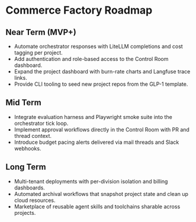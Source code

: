 # Commerce Factory Roadmap

## Near Term (MVP+)
- Automate orchestrator responses with LiteLLM completions and cost tagging per project.
- Add authentication and role-based access to the Control Room dashboard.
- Expand the project dashboard with burn-rate charts and Langfuse trace links.
- Provide CLI tooling to seed new project repos from the GLP-1 template.

## Mid Term
- Integrate evaluation harness and Playwright smoke suite into the orchestrator tick loop.
- Implement approval workflows directly in the Control Room with PR and thread context.
- Introduce budget pacing alerts delivered via mail threads and Slack webhooks.

## Long Term
- Multi-tenant deployments with per-division isolation and billing dashboards.
- Automated archival workflows that snapshot project state and clean up cloud resources.
- Marketplace of reusable agent skills and toolchains sharable across projects.
